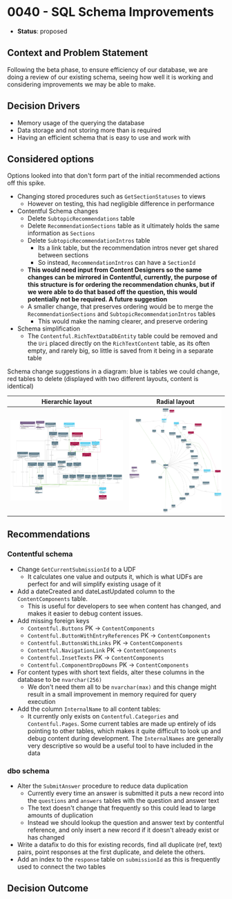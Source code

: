 # 0040 - SQL Schema Improvements

* **Status**: proposed

## Context and Problem Statement

Following the beta phase, to ensure efficiency of our database, we are doing a review of our existing schema, seeing how
well it is working and considering improvements we may be able to make.

## Decision Drivers

- Memory usage of the querying the database
- Data storage and not storing more than is required
- Having an efficient schema that is easy to use and work with

## Considered options

Options looked into that don't form part of the initial recommended actions off this spike.

- Changing stored procedures such as `GetSectionStatuses` to views
    - However on testing, this had negligible difference in performance
- Contentful Schema changes
    - Delete `SubtopicRecommendations` table
    - Delete `RecommendationSections` table as it ultimately holds the same information as `Sections`
    - Delete `SubtopicRecommendationIntros` table
        - Its a link table, but the recommendation intros never get shared between sections
        - So instead, `RecommendationIntros` can have a `SectionId`
    - **This would need input from Content Designers so the same changes can be mirrored in Contentful, currently, the
      purpose of this structure is for ordering the recommendation chunks, but if we were able to do that based off the
      question, this would potentially not be required. A future suggestion**
    - A smaller change, that preserves ordering would be to merge the `RecommendationSections` and `SubtopicRecommendationIntros` tables
        - This would make the naming clearer, and preserve ordering
- Schema simplification
    - The `Contentful.RichTextDataDbEntity` table could be removed and the `Uri` placed directly on the
      `RichTextContent` table, as its often empty, and rarely big, so little is saved from it being in a separate table

Schema change suggestions in a diagram:
blue is tables we could change, red tables to delete (displayed with two different layouts, content is identical)

| Hierarchic layout                                                            | Radial layout                                                        |
|------------------------------------------------------------------------------|----------------------------------------------------------------------|
| ![hierarchic layout](/docs/assets/adr_diagrams/adr_40_hierarchic_layout.svg) | ![radial layout](/docs/assets/adr_diagrams/adr_40_radial_layout.svg) |

## Recommendations

### Contentful schema

- Change `GetCurrentSubmissionId` to a UDF
    - It calculates one value and outputs it, which is what UDFs are perfect for and will simplify existing usage of it
- Add a dateCreated and dateLastUpdated column to the `ContentComponents` table.
    - This is useful for developers to see when content has changed, and makes it easier to debug content issues.
- Add missing foreign keys
    - `Contentful.Buttons` PK -> `ContentComponents`
    - `Contentful.ButtonWithEntryReferences` PK -> `ContentComponents`
    - `Contentful.ButtonsWithLinks` PK -> `ContentComponents`
    - `Contentful.NavigationLink` PK -> `ContentComponents`
    - `Contentful.InsetTexts` PK -> `ContentComponents`
    - `Contentful.ComponentDropDowns` PK -> `ContentComponents`
- For content types with short text fields, alter these columns in the database to be `nvarchar(256)`
    - We don't need them all to be `nvarchar(max)` and this change might result in a small improvement in memory
      required for query execution
- Add the column `InternalName` to all content tables:
    - It currently only exists on `Contentful.Categories` and `Contentful.Pages`. Some current tables are made up
      entirely of ids pointing to other tables, which makes it quite difficult to look up and debug content during
      development. The `InternalNames` are generally very descriptive so would be a useful tool to have included in the
      data

### dbo schema

- Alter the `SubmitAnswer` procedure to reduce data duplication
    - Currently every time an answer is submitted it puts a new record into the `questions` and `answers` tables with
      the question and answer text
    - The text doesn't change that frequently so this could lead to large amounts of duplication
    - Instead we should lookup the question and answer text by contentful reference, and only insert a new record if it
      doesn't already exist or has changed
- Write a datafix to do this for existing records, find all duplicate (ref, text) pairs, point responses at the first
  duplicate, and delete the others.
- Add an index to the `response` table on `submissionId` as this is frequently used to connect the two tables

## Decision Outcome
